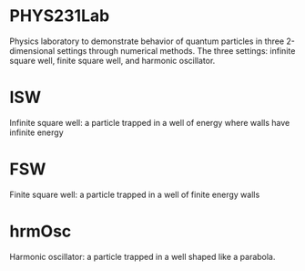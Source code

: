# PHYS231Lab

Physics laboratory to demonstrate behavior of quantum particles in three 2-dimensional settings through numerical methods. 
The three settings: infinite square well, finite square well, and harmonic oscillator. 

# ISW

Infinite square well: a particle trapped in a well of energy where walls have infinite energy

# FSW

Finite square well: a particle trapped in a well of finite energy walls

# hrmOsc

Harmonic oscillator: a particle trapped in a well shaped like a parabola. 
